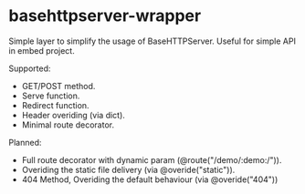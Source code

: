 basehttpserver-wrapper
======================

Simple layer to simplify the usage of BaseHTTPServer. Useful for simple API in embed project.

Supported:
* GET/POST method.
* Serve function.
* Redirect function.
* Header overiding (via dict).
* Minimal route decorator.

Planned:
* Full route decorator with dynamic param (@route("/demo/:demo:/")).
* Overiding the static file delivery (via @overide("static")).
* 404 Method, Overiding the default behaviour (via @overide("404"))
